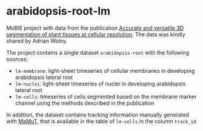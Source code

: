 # arabidopsis-root-lm

MoBIE project with data from the publication [Accurate and versatile 3D segmentation of plant tissues at cellular resolution](https://elifesciences.org/articles/57613). The data was kindly shared by Adrian Wolny.

The project contains a single dataset `arabidopsis-root` with the following sources:
- `lm-membrane`: light-sheet timeseries of cellular membranes in developing arabidopsis lateral root
- `lm-nuclei`: light-sheet timeseries of nuclei in developing arabidopsis lateral root
- `lm-cells`: timeseries of cells segmented based on the membrane marker channel using the methods described in the publication

In addition, the dataset contains tracking information manually generated with [MaMuT](https://imagej.net/MaMuT), that is available in the table of `lm-cells` in the column `track_id`
